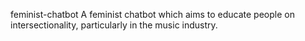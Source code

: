 feminist-chatbot
A feminist chatbot which aims to educate people on intersectionality, particularly in the music industry.
